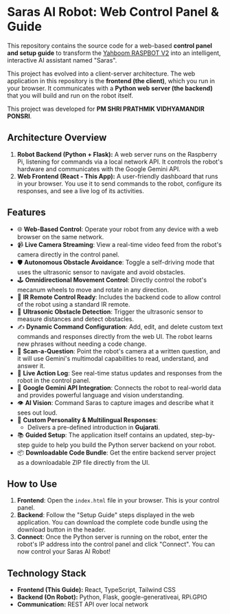 # Saras AI Robot: Web Control Panel & Guide

This repository contains the source code for a web-based **control panel and setup guide** to transform the [Yahboom RASPBOT V2](https://www.yahboom.net/study/RASPBOT-V2) into an intelligent, interactive AI assistant named "Saras".

This project has evolved into a client-server architecture. The web application in this repository is the **frontend (the client)**, which you run in your browser. It communicates with a **Python web server (the backend)** that you will build and run on the robot itself.

This project was developed for **PM SHRI PRATHMIK VIDHYAMANDIR PONSRI**.

## Architecture Overview

1.  **Robot Backend (Python + Flask):** A web server runs on the Raspberry Pi, listening for commands via a local network API. It controls the robot's hardware and communicates with the Google Gemini API.
2.  **Web Frontend (React - This App):** A user-friendly dashboard that runs in your browser. You use it to send commands to the robot, configure its responses, and see a live log of its activities.



## Features

-   🌐 **Web-Based Control**: Operate your robot from any device with a web browser on the same network.
-   📹 **Live Camera Streaming**: View a real-time video feed from the robot's camera directly in the control panel.
-   🛡️ **Autonomous Obstacle Avoidance**: Toggle a self-driving mode that uses the ultrasonic sensor to navigate and avoid obstacles.
-   🕹️ **Omnidirectional Movement Control**: Directly control the robot's mecanum wheels to move and rotate in any direction.
-   📡 **IR Remote Control Ready**: Includes the backend code to allow control of the robot using a standard IR remote.
-   📏 **Ultrasonic Obstacle Detection**: Trigger the ultrasonic sensor to measure distances and detect obstacles.
-   ✍️ **Dynamic Command Configuration**: Add, edit, and delete custom text commands and responses directly from the web UI. The robot learns new phrases without needing a code change.
-   📸 **Scan-a-Question**: Point the robot's camera at a written question, and it will use Gemini's multimodal capabilities to read, understand, and answer it.
-   🔴 **Live Action Log**: See real-time status updates and responses from the robot in the control panel.
-   🧠 **Google Gemini API Integration**: Connects the robot to real-world data and provides powerful language and vision understanding.
-   👁️ **AI Vision**: Command Saras to capture images and describe what it sees out loud.
-   💬 **Custom Personality & Multilingual Responses**:
    -   Delivers a pre-defined introduction in **Gujarati**.
-   📚 **Guided Setup**: The application itself contains an updated, step-by-step guide to help you build the Python server backend on your robot.
-   📦 **Downloadable Code Bundle**: Get the entire backend server project as a downloadable ZIP file directly from the UI.

## How to Use

1.  **Frontend**: Open the `index.html` file in your browser. This is your control panel.
2.  **Backend**: Follow the "Setup Guide" steps displayed in the web application. You can download the complete code bundle using the download button in the header.
3.  **Connect**: Once the Python server is running on the robot, enter the robot's IP address into the control panel and click "Connect". You can now control your Saras AI Robot!

## Technology Stack

-   **Frontend (This Guide):** React, TypeScript, Tailwind CSS
-   **Backend (On Robot):** Python, Flask, google-generativeai, RPi.GPIO
-   **Communication:** REST API over local network